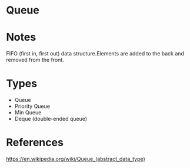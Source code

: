 # Queue

# Notes

FIFO (first in, first out) data structure.Elements are added to the back and removed from the front.

# Types

- Queue
- Priority Queue
- Min Queue
- Deque (double-ended queue)

# References

https://en.wikipedia.org/wiki/Queue_(abstract_data_type)
